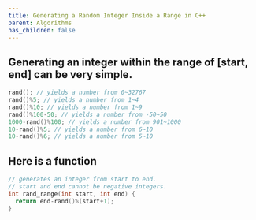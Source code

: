 ```yaml
---
title: Generating a Random Integer Inside a Range in C++
parent: Algorithms
has_children: false
---
```

## Generating an integer within the range of [start, end] can be very simple.
```cpp
rand(); // yields a number from 0~32767
rand()%5; // yields a number from 1~4
rand()%10; // yields a number from 1~9
rand()%100-50; // yields a number from -50~50
1000-rand()%100; // yields a number from 901~1000
10-rand()%5; // yields a number from 6~10
10-rand()%6; // yields a number from 5~10
```
## Here is a function
```cpp
// generates an integer from start to end.
// start and end cannot be negative integers.
int rand_range(int start, int end) {
  return end-rand()%(start+1);
}
```
